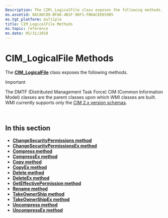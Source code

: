 ```yaml
---
Description: The CIM\_LogicalFile class exposes the following methods.
ms.assetid: 0ACA0C89-BFA6-4B1F-98F1-FB6ACEE65905
ms.tgt_platform: multiple
title: CIM_LogicalFile Methods
ms.topic: reference
ms.date: 05/31/2018
---
```


# CIM\_LogicalFile Methods

The [**CIM\_LogicalFile**](cim-logicalfile.md) class exposes the following methods.

> [!IMPORTANT]
> The DMTF (Distributed Management Task Force) CIM (Common Information Model) classes are the parent classes upon which WMI classes are built. WMI currently supports only the [CIM 2.x version schemas](https://dmtf.org/standards/cim/schemas).

 

## In this section

-   [**ChangeSecurityPermissions method**](changesecuritypermissions-method-in-class-cim-logicalfile.md)
-   [**ChangeSecurityPermissionsEx method**](changesecuritypermissionsex-method-in-class-cim-logicalfile.md)
-   [**Compress method**](compress-method-in-class-cim-logicalfile.md)
-   [**CompressEx method**](compressex-method-in-class-cim-logicalfile.md)
-   [**Copy method**](copy-method-in-class-cim-logicalfile.md)
-   [**CopyEx method**](copyex-method-in-class-cim-logicalfile.md)
-   [**Delete method**](delete-method-in-class-cim-logicalfile.md)
-   [**DeleteEx method**](deleteex-method-in-class-cim-logicalfile.md)
-   [**GetEffectivePermission method**](geteffectivepermission-method-in-class-cim-logicalfile.md)
-   [**Rename method**](rename-method-in-class-cim-logicalfile.md)
-   [**TakeOwnerShip method**](takeownership-method-in-class-cim-logicalfile.md)
-   [**TakeOwnerShipEx method**](takeownershipex-method-in-class-cim-logicalfile.md)
-   [**Uncompress method**](uncompress-method-in-class-cim-logicalfile.md)
-   [**UncompressEx method**](uncompressex-method-in-class-cim-logicalfile.md)

 

 



